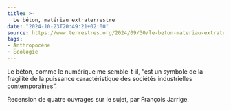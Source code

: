 ```yaml
---
title: >-
  Le béton, matériau extraterrestre
date: "2024-10-23T20:49:21+02:00"
source: https://www.terrestres.org/2024/09/30/le-beton-materiau-extraterrestre/
tags:
- Anthropocène
- Écologie
---
```

Le béton, comme le numérique me semble-t-il, “est un symbole de la fragilité de la puissance caractéristique des sociétés industrielles contemporaines”.

Recension de quatre ouvrages sur le sujet, par François Jarrige.